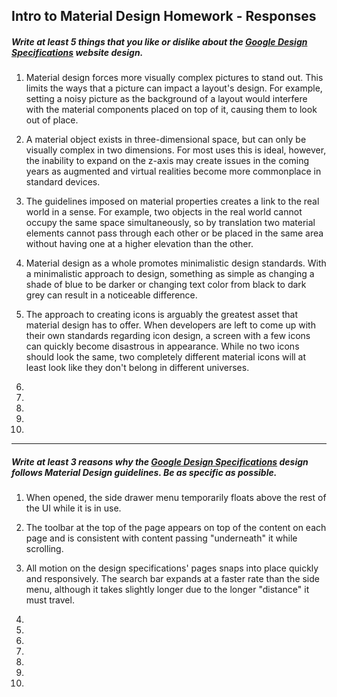 ## Intro to Material Design Homework - Responses


##### Write at least 5 things that you like or dislike about the [Google Design Specifications](https://www.google.com/design/spec/material-design/introduction.html) website design.

1. Material design forces more visually complex pictures to stand out. This limits the ways that a picture can impact a layout's design. For example, setting a noisy picture as the background of a layout would interfere with the material components placed on top of it, causing them to look out of place.

2. A material object exists in three-dimensional space, but can only be visually complex in two dimensions. For most uses this is ideal, however, the inability to expand on the z-axis may create issues in the coming years as augmented and virtual realities become more commonplace in standard devices.

3. The guidelines imposed on material properties creates a link to the real world in a sense. For example, two objects in the real world cannot occupy the same space simultaneously, so by translation two material elements cannot pass through each other or be placed in the same area without having one at a higher elevation than the other.

4. Material design as a whole promotes minimalistic design standards. With a minimalistic approach to design, something as simple as changing a shade of blue to be darker or changing text color from black to dark grey can result in a noticeable difference.

5. The approach to creating icons is arguably the greatest asset that material design has to offer. When developers are left to come up with their own standards regarding icon design, a screen with a few icons can quickly become disastrous in appearance. While no two icons should look the same, two completely different material icons will at least look like they don't belong in different universes.

6.

7.

8.

9.

10.

---

##### Write at least 3 reasons why the [Google Design Specifications](https://www.google.com/design/spec/material-design/introduction.html) design follows Material Design guidelines. Be as specific as possible.

1. When opened, the side drawer menu temporarily floats above the rest of the UI while it is in use.

2. The toolbar at the top of the page appears on top of the content on each page and is consistent with content passing "underneath" it while scrolling.

3. All motion on the design specifications' pages snaps into place quickly and responsively. The search bar expands at a faster rate than the side menu, although it takes slightly longer due to the longer "distance" it must travel. 

4.

5.

6.

7.

8.

9.

10. 

